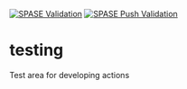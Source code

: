 [![SPASE Validation](https://github.com/hpde/testing/actions/workflows/validate.yml/badge.svg)](https://github.com/hpde/testing/actions/workflows/validate.yml)
[![SPASE Push Validation](https://github.com/hpde/testing/actions/workflows/validate-push.yml/badge.svg)](https://github.com/hpde/testing/actions/workflows/validate-push.yml)

# testing
Test area for developing actions
